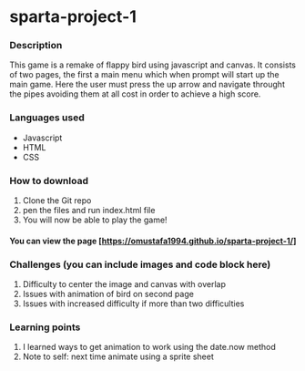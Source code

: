 # sparta-project-1

### Description
This game is a remake of flappy bird using javascript and canvas. It consists of two pages, the first a main menu which when prompt will start up the main game. Here the user must press the up arrow and navigate throught the pipes avoiding them at all cost in order to achieve a high score. 

### Languages used
* Javascript
* HTML
* CSS

### How to download
1. Clone the Git repo
2. pen the files and run index.html file
3. You will now be able to play the game!

#### You can view the page [https://omustafa1994.github.io/sparta-project-1/]

### Challenges (you can include images and code block here)
1. Difficulty to center the image and canvas with overlap
2. Issues with animation of bird on second page
3. Issues with increased difficulty if more than two difficulties

### Learning points
1. I learned ways to get animation to work using the date.now method
2. Note to self: next time animate using a sprite sheet 
